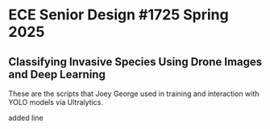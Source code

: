 # ECE Senior Design #1725 Spring 2025
## Classifying Invasive Species Using Drone Images and Deep Learning
These are the scripts that Joey George used in training and interaction with YOLO models via Ultralytics.

added line